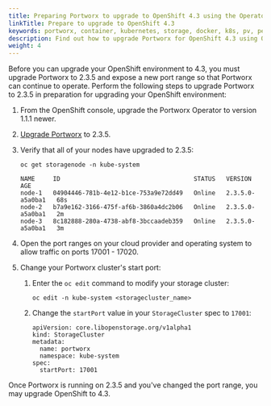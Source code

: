 ```yaml
---
title: Preparing Portworx to upgrade to OpenShift 4.3 using the Operator
linkTitle: Prepare to upgrade to OpenShift 4.3
keywords: portworx, container, kubernetes, storage, docker, k8s, pv, persistent disk, openshift
description: Find out how to upgrade Portworx for OpenShift 4.3 using Operator.
weight: 4
---
```


Before you can upgrade your OpenShift environment to 4.3, you must upgrade Portworx to 2.3.5 and expose a new port range so that Portworx can continue to operate. Perform the following steps to upgrade Portworx to 2.3.5 in preparation for upgrading your OpenShift environment:

1. From the OpenShift console, upgrade the Portworx Operator to version 1.1.1 newer.

2. [Upgrade Portworx](/portworx-install-with-kubernetes/openshift/operator/upgrade/#upgrade-portworx) to 2.3.5.

3. Verify that all of your nodes have upgraded to 2.3.5:

    ```text
    oc get storagenode -n kube-system
    ```
    ```output
    NAME     ID                                     STATUS   VERSION           AGE
    node-1   04904446-781b-4e12-b1ce-753a9e72dd49   Online   2.3.5.0-a5a0ba1   68s
    node-2   b7a9e162-3166-475f-af6b-3860a4dc2b06   Online   2.3.5.0-a5a0ba1   2m
    node-3   8c182888-280a-4738-abf8-3bccaadeb359   Online   2.3.5.0-a5a0ba1   3m
    ```

4. Open the port ranges on your cloud provider and operating system to allow traffic on ports 17001 - 17020.

5. Change your Portworx cluster's start port:

    1. Enter the `oc edit` command to modify your storage cluster:

        ```text
        oc edit -n kube-system <storagecluster_name>
        ```
    2. Change the `startPort` value in your `StorageCluster` spec to `17001`:

        ```text
        apiVersion: core.libopenstorage.org/v1alpha1	      
        kind: StorageCluster	      
        metadata:	      
          name: portworx	        
          namespace: kube-system	        
        spec:	      
          startPort: 17001
        ```

Once Portworx is running on 2.3.5 and you've changed the port range, you may upgrade OpenShift to 4.3.
